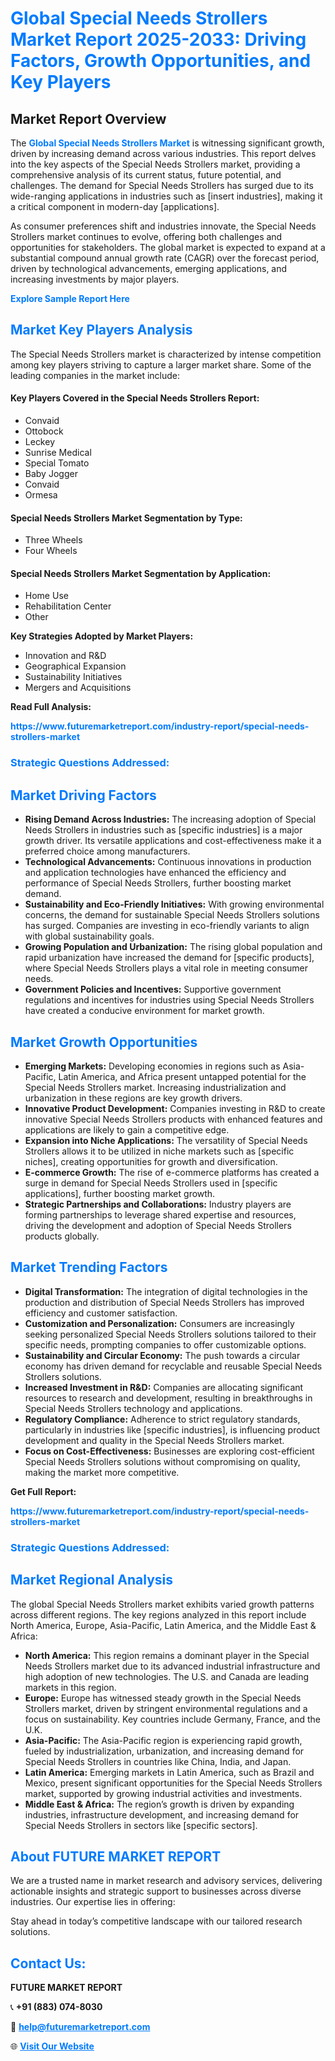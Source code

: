 <h1 style="color: #007BFF;">Global Special Needs Strollers Market Report 2025-2033: Driving Factors, Growth Opportunities, and Key Players</h1>

<section id="overview">
<h2>Market Report Overview</h2>
<p>The <a href="https://www.futuremarketreport.com/industry-report/special-needs-strollers-market" style="color: #007BFF; text-decoration: none;"><strong>Global Special Needs Strollers Market</strong></a> is witnessing significant growth, driven by increasing demand across various industries. This report delves into the key aspects of the Special Needs Strollers market, providing a comprehensive analysis of its current status, future potential, and challenges. The demand for Special Needs Strollers has surged due to its wide-ranging applications in industries such as [insert industries], making it a critical component in modern-day [applications].</p>
<p>As consumer preferences shift and industries innovate, the Special Needs Strollers market continues to evolve, offering both challenges and opportunities for stakeholders. The global market is expected to expand at a substantial compound annual growth rate (CAGR) over the forecast period, driven by technological advancements, emerging applications, and increasing investments by major players.</p>
</section>

<section id="overview">
<p><a href="https://www.futuremarketreport.com/request-sample/reportId=61874" style="color: #007BFF; text-decoration: none;"><strong>Explore Sample Report Here</strong></a></p>
</section>

<section id="key-players">
<h2 style="color: #007BFF;">Market Key Players Analysis</h2>
<p>The Special Needs Strollers market is characterized by intense competition among key players striving to capture a larger market share. Some of the leading companies in the market include:</p>
<h4>Key Players Covered in the Special Needs Strollers Report:</h4>
<ul><li>Convaid</li><li>Ottobock</li><li>Leckey</li><li>Sunrise Medical</li><li>Special Tomato</li><li>Baby Jogger</li><li>Convaid</li><li>Ormesa</li></ul>
<h4>Special Needs Strollers Market Segmentation by Type:</h4>
<ul><li>Three Wheels</li><li>Four Wheels</li></ul>

<h4>Special Needs Strollers Market Segmentation by Application:</h4>
<ul><li>Home Use</li><li>Rehabilitation Center</li><li>Other</li></ul>
<p><strong>Key Strategies Adopted by Market Players:</strong></p>
<ul>
<li>Innovation and R&D</li>
<li>Geographical Expansion</li>
<li>Sustainability Initiatives</li>
<li>Mergers and Acquisitions</li>
</ul>
</section>

<section>
<p><strong>Read Full Analysis: </strong></p><a href="https://www.futuremarketreport.com/industry-report/special-needs-strollers-market" style="color: #007BFF; text-decoration: none;"><strong>https://www.futuremarketreport.com/industry-report/special-needs-strollers-market</strong></a>
<h3 style="color: #007BFF;">Strategic Questions Addressed:</h3>
</section>

<section id="driving-factors">
<h2 style="color: #007BFF;">Market Driving Factors</h2>
<ul>
<li><strong>Rising Demand Across Industries:</strong> The increasing adoption of Special Needs Strollers in industries such as [specific industries] is a major growth driver. Its versatile applications and cost-effectiveness make it a preferred choice among manufacturers.</li>
<li><strong>Technological Advancements:</strong> Continuous innovations in production and application technologies have enhanced the efficiency and performance of Special Needs Strollers, further boosting market demand.</li>
<li><strong>Sustainability and Eco-Friendly Initiatives:</strong> With growing environmental concerns, the demand for sustainable Special Needs Strollers solutions has surged. Companies are investing in eco-friendly variants to align with global sustainability goals.</li>
<li><strong>Growing Population and Urbanization:</strong> The rising global population and rapid urbanization have increased the demand for [specific products], where Special Needs Strollers plays a vital role in meeting consumer needs.</li>
<li><strong>Government Policies and Incentives:</strong> Supportive government regulations and incentives for industries using Special Needs Strollers have created a conducive environment for market growth.</li>
</ul>
</section>

<section id="growth-opportunities">
<h2 style="color: #007BFF;">Market Growth Opportunities</h2>
<ul>
<li><strong>Emerging Markets:</strong> Developing economies in regions such as Asia-Pacific, Latin America, and Africa present untapped potential for the Special Needs Strollers market. Increasing industrialization and urbanization in these regions are key growth drivers.</li>
<li><strong>Innovative Product Development:</strong> Companies investing in R&D to create innovative Special Needs Strollers products with enhanced features and applications are likely to gain a competitive edge.</li>
<li><strong>Expansion into Niche Applications:</strong> The versatility of Special Needs Strollers allows it to be utilized in niche markets such as [specific niches], creating opportunities for growth and diversification.</li>
<li><strong>E-commerce Growth:</strong> The rise of e-commerce platforms has created a surge in demand for Special Needs Strollers used in [specific applications], further boosting market growth.</li>
<li><strong>Strategic Partnerships and Collaborations:</strong> Industry players are forming partnerships to leverage shared expertise and resources, driving the development and adoption of Special Needs Strollers products globally.</li>
</ul>
</section>

<section id="trending-factors">
<h2 style="color: #007BFF;">Market Trending Factors</h2>
<ul>
<li><strong>Digital Transformation:</strong> The integration of digital technologies in the production and distribution of Special Needs Strollers has improved efficiency and customer satisfaction.</li>
<li><strong>Customization and Personalization:</strong> Consumers are increasingly seeking personalized Special Needs Strollers solutions tailored to their specific needs, prompting companies to offer customizable options.</li>
<li><strong>Sustainability and Circular Economy:</strong> The push towards a circular economy has driven demand for recyclable and reusable Special Needs Strollers solutions.</li>
<li><strong>Increased Investment in R&D:</strong> Companies are allocating significant resources to research and development, resulting in breakthroughs in Special Needs Strollers technology and applications.</li>
<li><strong>Regulatory Compliance:</strong> Adherence to strict regulatory standards, particularly in industries like [specific industries], is influencing product development and quality in the Special Needs Strollers market.</li>
<li><strong>Focus on Cost-Effectiveness:</strong> Businesses are exploring cost-efficient Special Needs Strollers solutions without compromising on quality, making the market more competitive.</li>
</ul>
</section>

<section>
<p><strong>Get Full Report: </strong></p><a href="https://www.futuremarketreport.com/industry-report/special-needs-strollers-market" style="color: #007BFF; text-decoration: none;"><strong>https://www.futuremarketreport.com/industry-report/special-needs-strollers-market</strong></a>
<h3 style="color: #007BFF;">Strategic Questions Addressed:</h3>
</section>


<section id="regional-analysis">
<h2 style="color: #007BFF;">Market Regional Analysis</h2>
<p>The global Special Needs Strollers market exhibits varied growth patterns across different regions. The key regions analyzed in this report include North America, Europe, Asia-Pacific, Latin America, and the Middle East & Africa:</p>
<ul>
<li><strong>North America:</strong> This region remains a dominant player in the Special Needs Strollers market due to its advanced industrial infrastructure and high adoption of new technologies. The U.S. and Canada are leading markets in this region.</li>
<li><strong>Europe:</strong> Europe has witnessed steady growth in the Special Needs Strollers market, driven by stringent environmental regulations and a focus on sustainability. Key countries include Germany, France, and the U.K.</li>
<li><strong>Asia-Pacific:</strong> The Asia-Pacific region is experiencing rapid growth, fueled by industrialization, urbanization, and increasing demand for Special Needs Strollers in countries like China, India, and Japan.</li>
<li><strong>Latin America:</strong> Emerging markets in Latin America, such as Brazil and Mexico, present significant opportunities for the Special Needs Strollers market, supported by growing industrial activities and investments.</li>
<li><strong>Middle East & Africa:</strong> The region’s growth is driven by expanding industries, infrastructure development, and increasing demand for Special Needs Strollers in sectors like [specific sectors].</li>
</ul>
</section>

<footer>
<h2 style="color: #007BFF;">About FUTURE MARKET REPORT</h2>
<p>We are a trusted name in market research and advisory services, delivering actionable insights and strategic support to businesses across diverse industries. Our expertise lies in offering:</p>

<p>Stay ahead in today’s competitive landscape with our tailored research solutions.</p>

<h2 style="color: #007BFF;">Contact Us:</h2>
<p><strong>FUTURE MARKET REPORT</strong></p>
<p>📞 <strong>+91 (883) 074-8030</strong></p>
<p>📧 <strong><a href="mailto:help@futuremarketreport.com" style="color: #007BFF;">help@futuremarketreport.com</a></strong></p>
<p>🌐 <strong><a href="https://www.futuremarketreport.com/" style="color: #007BFF;">Visit Our Website</a></strong></p>
</footer>
